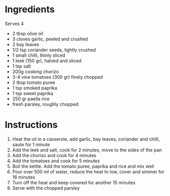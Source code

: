 # Ingredients

Serves 4

- 2 tbsp olive oil
- 3 cloves garlic, peeled and crushed
- 2 bay leaves
- 1/2 tsp coriander seeds, lightly crushed
- 1 small chilli, thinly sliced
- 1 leek (150 gr), halved and sliced
- 1 tsp salt
- 200g cooking chorizo
- 3-4 vine tomatoes (300 gr) finely chopped
- 2 tbsp tomato puree
- 1 tsp smoked paprika
- 1 tsp sweet paprika 
- 250 gr paella rice
- fresh parsley, roughly chopped

# Instructions

1. Heat the oil in a casserole, add garlic, bay leaves, coriander and chilli, saute for 1 minute
2. Add the leek and salt, cook for 2 minutes, move to the sides of the pan
3. Add the chorizo and cook for 4 minutes
4. Add the tomatoes and cook for 5 minutes
5. Boil the kettle. Add the tomato puree, paprika and rice and mix well
6. Pour over 500 ml of water, reduce the heat to low, cover and simmer for 16 minutes
7. Turn off the heat and keep covered for another 15 minutes
8. Serve with the chopped parsley
